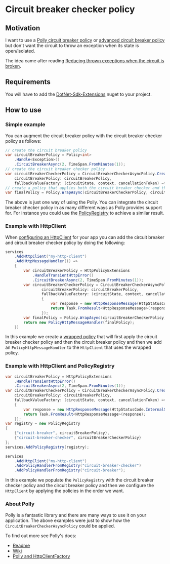 ﻿# Circuit breaker checker policy

## Motivation

I want to use a [Polly circuit breaker policy](https://github.com/App-vNext/Polly#circuit-breaker) or [advanced circuit breaker policy](https://github.com/App-vNext/Polly#advanced-circuit-breaker) but don't want the circuit to throw an exception when its state is open/isolated.

The idea came after reading [Reducing thrown exceptions when the circuit is broken](https://github.com/App-vNext/Polly/wiki/Circuit-Breaker#reducing-thrown-exceptions-when-the-circuit-is-broken).

## Requirements

You will have to add the [DotNet-Sdk-Extensions](https://www.nuget.org/packages/DotNet-Sdk-Extensions) nuget to your project.

## How to use

### Simple example

You can augment the circuit breaker policy with the circuit breaker checker policy as follows:

```csharp
// create the circuit breaker policy
var circuitBreakerPolicy = Policy<int>
    .Handle<Exception>()
    .CircuitBreakerAsync(2, TimeSpan.FromMinutes(1));
// create the circuit breaker checker policy
var circuitBreakerCheckerPolicy = CircuitBreakerCheckerAsyncPolicy.Create(
    circuitBreakerPolicy: circuitBreakerPolicy,
    fallbackValueFactory: (circuitState, context, cancellationToken) => Task.FromResult(-1));
// create a policy that applies both the circuit breaker checker and the circuit breaker policy
var finalPolicy = Policy.WrapAsync(circuitBreakerCheckerPolicy, circuitBreakerPolicy);
```

The above is just one way of using the Polly. You can integrate the circuit breaker checker policy in as many different ways as Polly provides support for. For instance you could use the [PolicyRegistry](https://github.com/App-vNext/Polly/wiki/PolicyRegistry) to achieve a similar result.

### Example with HttpClient

When [configuring an HttpClient](https://docs.microsoft.com/en-us/aspnet/core/fundamentals/http-requests?view=aspnetcore-5.0) for your app you can add the circuit breaker and circuit breaker checker policy by doing the following:

```csharp
services
    .AddHttpClient("my-http-client")
    .AddHttpMessageHandler(() =>
    {
        var circuitBreakerPolicy = HttpPolicyExtensions
            .HandleTransientHttpError()
            .CircuitBreakerAsync(2, TimeSpan.FromMinutes(1));
        var circuitBreakerCheckerPolicy = CircuitBreakerCheckerAsyncPolicy.Create(
                circuitBreakerPolicy: circuitBreakerPolicy,
                fallbackValueFactory: (circuitState, context, cancellationToken) =>
                {
                    var response = new HttpResponseMessage(HttpStatusCode.InternalServerError);
                    return Task.FromResult<HttpResponseMessage>(response);
                });
        var finalPolicy = Policy.WrapAsync(circuitBreakerCheckerPolicy, circuitBreakerPolicy);
        return new PolicyHttpMessageHandler(finalPolicy);
    })
```

In this example we create a [wrapped policy](https://github.com/App-vNext/Polly#policywrap) that will first apply the circuit breaker checker policy and then the circuit breaker policy and then we add an `PolicyHttpMessageHandler` to the `HttpClient` that uses the wrapped policy.

### Example with HttpClient and PolicyRegistry

```csharp
var circuitBreakerPolicy = HttpPolicyExtensions
    .HandleTransientHttpError()
    .CircuitBreakerAsync(2, TimeSpan.FromMinutes(1));
var circuitBreakerCheckerPolicy = CircuitBreakerCheckerAsyncPolicy.Create(
    circuitBreakerPolicy: circuitBreakerPolicy,
    fallbackValueFactory: (circuitState, context, cancellationToken) =>
    {
        var response = new HttpResponseMessage(HttpStatusCode.InternalServerError);
        return Task.FromResult<HttpResponseMessage>(response);
    });
var registry = new PolicyRegistry
{
    {"circuit-breaker", circuitBreakerPolicy},
    {"circuit-breaker-checker", circuitBreakerCheckerPolicy}
};
services.AddPolicyRegistry(registry);

services
    .AddHttpClient("my-http-client")
    .AddPolicyHandlerFromRegistry("circuit-breaker-checker")
    .AddPolicyHandlerFromRegistry("circuit-breaker");
```

In this example we populate the `PolicyRegistry` with the circuit breaker checker policy and the circuit breaker policy and then we configure the `HttpClient` by applying the policies in the order we want.

### About Polly

Polly is a fantastic library and there are many ways to use it on your application. The above examples were just to show how the `CircuitBreakerCheckerAsyncPolicy` could be applied.

To find out more see Polly's docs:
- [Readme](https://github.com/App-vNext/Polly)
- [Wiki](https://github.com/App-vNext/Polly/wiki)
- [Polly and HttpClientFactory](https://github.com/App-vNext/Polly/wiki/Polly-and-HttpClientFactory)